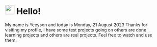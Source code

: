  <h1>
    <img src="https://emojis.slackmojis.com/emojis/images/1643510097/45343/hi.gif?1643510097" width="30"/> 
    Hello!
 </h1>
 <p>
    My name is Yeeyson and today is Monday, 21 August 2023
    Thanks for visiting my profile, I have some test projects going on others are done learning projects and others are real projects.
    Feel free to watch and use them.
 </p>